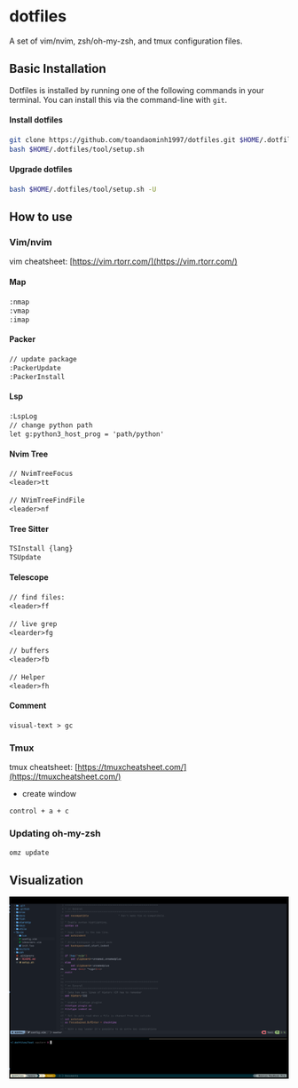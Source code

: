 # dotfiles
A set of vim/nvim, zsh/oh-my-zsh, and tmux configuration files.

## Basic Installation

Dotfiles is installed by running one of the following commands in your terminal. You can install this via the command-line with `git`.

#### Install dotfiles
```bash
git clone https://github.com/toandaominh1997/dotfiles.git $HOME/.dotfiles/tool
bash $HOME/.dotfiles/tool/setup.sh
```
#### Upgrade dotfiles
```bash
bash $HOME/.dotfiles/tool/setup.sh -U
```

## How to use

### Vim/nvim
vim cheatsheet: [https://vim.rtorr.com/](https://vim.rtorr.com/)
#### Map
```
:nmap
:vmap
:imap
```

#### Packer 
```
// update package
:PackerUpdate 
:PackerInstall
```
#### Lsp
```
:LspLog
// change python path
let g:python3_host_prog = 'path/python'
```

#### Nvim Tree 
```
// NvimTreeFocus
<leader>tt

// NVimTreeFindFile
<leader>nf
```

#### Tree Sitter

```
TSInstall {lang}
TSUpdate
```
#### Telescope
```
// find files:
<leader>ff

// live grep
<learder>fg

// buffers
<leader>fb

// Helper 
<leader>fh
```

#### Comment
```
visual-text > gc
```

### Tmux 
tmux cheatsheet: [https://tmuxcheatsheet.com/](https://tmuxcheatsheet.com/)

- create window
```
control + a + c
```


### Updating oh-my-zsh
```
omz update
```
## Visualization
<img src='./docs/demo.png'>
 
